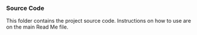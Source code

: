 ### Source Code

This folder contains the project source code. Instructions on how to use are on the main Read Me file.
